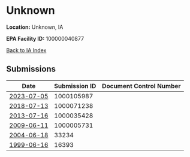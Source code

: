 # Unknown

**Location:** Unknown, IA

**EPA Facility ID:** 100000040877

[Back to IA Index](../../index.md)

## Submissions

| Date | Submission ID | Document Control Number |
|------|--------------|-------------------------|
| [2023-07-05](submissions/1000105987.md) | 1000105987 |  |
| [2018-07-13](submissions/1000071238.md) | 1000071238 |  |
| [2013-07-16](submissions/1000035428.md) | 1000035428 |  |
| [2009-06-11](submissions/1000005731.md) | 1000005731 |  |
| [2004-06-18](submissions/33234.md) | 33234 |  |
| [1999-06-16](submissions/16393.md) | 16393 |  |
